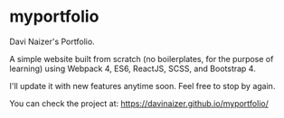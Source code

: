 # myportfolio
Davi Naizer's Portfolio.

A simple website built from scratch (no boilerplates, for the purpose of learning) using Webpack 4, ES6, ReactJS, SCSS, and Bootstrap 4. 

I'll update it with new features anytime soon. Feel free to stop by again.

You can check the project at: https://davinaizer.github.io/myportfolio/
